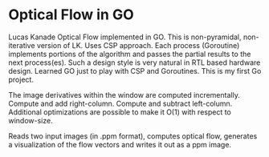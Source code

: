 # Optical Flow in GO

Lucas Kanade Optical Flow implemented in GO. This is non-pyramidal, non-iterative version of LK. Uses CSP approach. Each process (Goroutine) implements portions of the algorithm and passes the partial results to the next  process(es). Such a design style is very natural in RTL based hardware design. Learned GO just to play with CSP and Goroutines. This is my first Go project.

The image derivatives within the window are computed incrementally. Compute and add right-column. Compute and subtract left-column. Additional optimizations are possible to make it O(1) with respect to window-size.

Reads two input images (in .ppm format), computes optical flow, generates a visualization of the flow vectors and writes it out as a ppm image.
